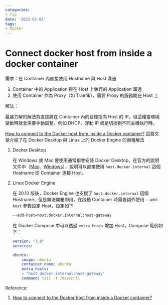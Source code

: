 ```yaml
---
categories:
- Tip
date: '2022-03-02'
tags:
- Docker
---
```


# Connect docker host from inside a docker container

需求：在 Container 內直接使用 Hostname 與 Host 溝通

1. Container 中的 Application 與在 Host 上執行的 Application 溝通
2. 使用 Container 作為 Proxy（如 Traefik），需要 Proxy 的服務開在 Host 上

解法：

最暴力解的解法為直接將在 Container 內的目標指向 Host 的 IP，但這種當環境變動時就會需要手動調整，例如 DHCP、浮動 IP 或是切換到不同主機執行時。

[How to connect to the Docker host from inside a Docker container?](https://medium.com/@TimvanBaarsen/how-to-connect-to-the-docker-host-from-inside-a-docker-container-112b4c71bc66) 這篇文章介紹了在 Docker Desktop 與 Linux 上的 Docker Engine 的兩種解法

1. Docker Desktop

    在 Windows 或 Mac 要使用通常都會安裝 Docker Desktop，在官方的說明文件中（[Mac](https://docs.docker.com/desktop/mac/networking/#i-want-to-connect-from-a-container-to-a-service-on-the-host)、[Windows](https://docs.docker.com/desktop/windows/networking/#i-want-to-connect-from-a-container-to-a-service-on-the-host)），說明可以直接使用 ```host.docker.internal``` 這個 Hostname 從 Container 連接 Host。

2. Linux Docker Engine

    在 20.10 版後，Docker Engine 也支援了 ```host.docker.internal``` 這個 Hostname，但是無法開箱即用，在啟動 Container 時需要額外使用 ```--add-host``` 參數設定 Host，設定如下

    ```bash
    --add-host=host.docker.internal:host-gateway
    ```

    在 Docker Compose 中可以透過 ```extra_hosts``` 增加 Host，Compose 範例如下：

    ```yaml
    version: "3.8"
    services:

    ubuntu:
        image: ubuntu
        container_name: ubuntu
        extra_hosts:
        - "host.docker.internal:host-gateway"
        command: tail -f /dev/null
    ```

Reference:

1. [How to connect to the Docker host from inside a Docker container?](https://medium.com/@TimvanBaarsen/how-to-connect-to-the-docker-host-from-inside-a-docker-container-112b4c71bc66)